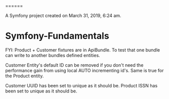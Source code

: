 ======

A Symfony project created on March 31, 2019, 6:24 am.
# Symfony-Fundamentals

FYI:  Product + Customer fixtures are in ApiBundle. To test that one bundle can write to another bundles defined entities.

Customer Entity's default ID can be removed if you don't need the performance gain from using local AUTO incrementing id's.
Same is true for the Product entity.

Customer UUID has been set to unique as it should be.
Product ISSN has been set to unique as it should be.

